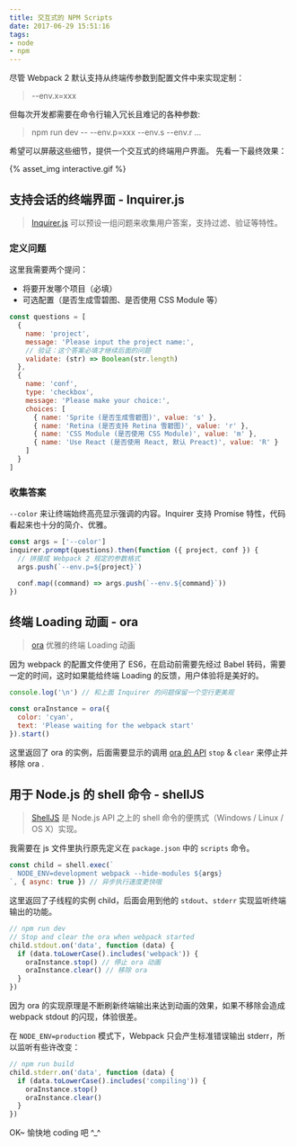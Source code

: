 ```yaml
---
title: 交互式的 NPM Scripts
date: 2017-06-29 15:51:16
tags:
- node
- npm
---
```


尽管 Webpack 2 默认支持从终端传参数到配置文件中来实现定制：
> --env.x=xxx

但每次开发都需要在命令行输入冗长且难记的各种参数:
> npm run dev -- --env.p=xxx --env.s --env.r ...

希望可以屏蔽这些细节，提供一个交互式的终端用户界面。
先看一下最终效果：

{% asset_img interactive.gif %}

## 支持会话的终端界面 - Inquirer.js
> [Inquirer.js](https://github.com/SBoudrias/Inquirer.js) 可以预设一组问题来收集用户答案，支持过滤、验证等特性。

### 定义问题
这里我需要两个提问：

- 将要开发哪个项目（必填）
- 可选配置（是否生成雪碧图、是否使用 CSS Module 等）

```javascript
const questions = [
  {
    name: 'project',
    message: 'Please input the project name:',
    // 验证：这个答案必填才继续后面的问题
    validate: (str) => Boolean(str.length)
  },
  {
    name: 'conf',
    type: 'checkbox',
    message: 'Please make your choice:',
    choices: [
      { name: 'Sprite (是否生成雪碧图)', value: 's' },
      { name: 'Retina (是否支持 Retina 雪碧图)', value: 'r' },
      { name: 'CSS Module (是否使用 CSS Module)', value: 'm' },
      { name: 'Use React (是否使用 React, 默认 Preact)', value: 'R' }
    ]
  }
]
```

### 收集答案
`--color` 来让终端始终高亮显示强调的内容。Inquirer 支持 Promise 特性，代码看起来也十分的简介、优雅。
```javascript
const args = ['--color']
inquirer.prompt(questions).then(function ({ project, conf }) {
  // 拼接成 Webpack 2 规定的参数格式
  args.push(`--env.p=${project}`)

  conf.map((command) => args.push(`--env.${command}`))
})
```

## 终端 Loading 动画 - ora
> [ora](https://github.com/sindresorhus/ora) 优雅的终端 Loading 动画

因为 webpack 的配置文件使用了 ES6，在启动前需要先经过 Babel 转码，需要一定的时间，这时如果能给终端 Loading 的反馈，用户体验将是美好的。

```javascript
console.log('\n') // 和上面 Inquirer 的问题保留一个空行更美观

const oraInstance = ora({
  color: 'cyan',
  text: 'Please waiting for the webpack start'
}).start()
```

这里返回了 ora 的实例，后面需要显示的调用 [ora 的 API](https://github.com/sindresorhus/ora#api) `stop` & `clear` 来停止并移除 ora .

## 用于 Node.js 的 shell 命令 - shellJS
> [ShellJS](https://github.com/shelljs/shelljs) 是 Node.js API 之上的 shell 命令的便携式（Windows / Linux / OS X）实现。

我需要在 js 文件里执行原先定义在 `package.json` 中的 `scripts` 命令。

```javascript
const child = shell.exec(`
  NODE_ENV=development webpack --hide-modules ${args}
`, { async: true }) // 异步执行速度更快哦
```

这里返回了子线程的实例 child，后面会用到他的 `stdout`、`stderr` 实现监听终端输出的功能。

```javascript
// npm run dev
// Stop and clear the ora when webpack started
child.stdout.on('data', function (data) {
  if (data.toLowerCase().includes('webpack')) {
    oraInstance.stop() // 停止 ora 动画
    oraInstance.clear() // 移除 ora
  }
})
```

因为 ora 的实现原理是不断刷新终端输出来达到动画的效果，如果不移除会造成 webpack stdout 的闪现，体验很差。

在 `NODE_ENV=production` 模式下，Webpack 只会产生标准错误输出 stderr，所以监听有些许改变：

```javascript
// npm run build
child.stderr.on('data', function (data) {
  if (data.toLowerCase().includes('compiling')) {
    oraInstance.stop()
    oraInstance.clear()
  }
})
```

OK~ 愉快地 coding 吧 ^_^
